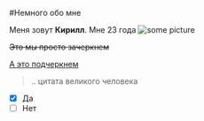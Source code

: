 #Немного обо мне

Меня зовут **Кирилл**. Мне 23 года
![some picture](https://catherineasquithgallery.com/uploads/posts/2021-02/1612890067_59-p-krasnii-odnotonnii-fon-64.jpg)

~~Это мы просто зачеркнем~~

<u>А это подчеркнем</u>

>.. цитата великого человека

- [x] Да
- [ ] Нет
